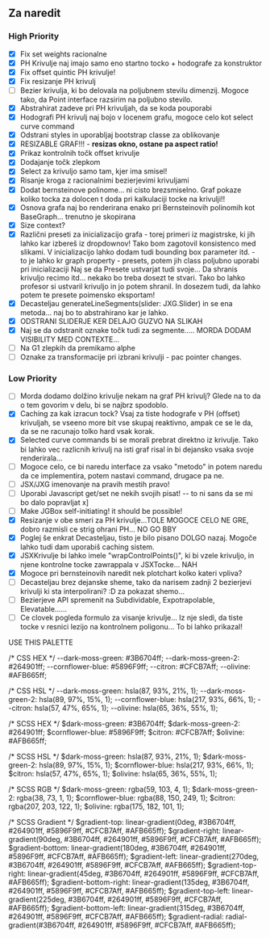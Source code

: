 ## Za naredit

### High Priority

- [x] Fix set weights racionalne
- [x] PH Krivulje naj imajo samo eno startno tocko + hodografe za konstruktor
- [x] Fix offset quintic PH krivulje!
- [x] Fix resizanje PH krivulj
- [ ] Bezier krivulja, ki bo delovala na poljubnem stevilu dimenzij. Mogoce tako, da Point interface razsirim na
  poljubno stevilo.
- [x] Abstrahirat zadeve pri PH krivuljah, da se koda pouporabi
- [x] Hodografi PH krivulj naj bojo v locenem grafu, mogoce celo kot select curve command
- [x] Odstrani styles in uporabljaj bootstrap classe za oblikovanje
- [x] RESIZABLE GRAF!!! - **resizas okno, ostane pa aspect ratio!**
- [x] Prikaz kontrolnih točk offset krivulje
- [x] Dodajanje točk zlepkom
- [x] Select za krivuljo samo tam, kjer ima smisel!
- [x] Risanje kroga z racionalnimi bezierjevimi krivuljami
- [x] Dodat bernsteinove polinome... ni cisto brezsmiselno. Graf pokaze koliko tocka za dolocen t doda pri kalkulaciji
  tocke na krivulji!!
- [x] Osnova grafa naj bo renderirana enako pri Bernsteinovih polinomih kot BaseGraph... trenutno je skopirana
- [x] Size context?
- [x] Različni preseti za inicializacijo grafa - torej primeri iz magistrske, ki jih lahko kar izbereš iz dropdownov!
  Tako bom zagotovil konsistenco med slikami. V inicializacijo lahko dodam tudi bounding box parameter itd. - to je
  lahko kr graph property - presets, potem jih class poljubno uporabi pri inicializaciji
  Naj se da Presete ustvarjat tudi svoje... Da shranis krivuljo recimo itd... nekako bo treba dosezt te stvari.
  Tako bo lahko profesor si ustvaril krivuljo in jo potem shranil. In dosezem tudi, da lahko potem te presete poimensko
  eksportam!
- [x] Decasteljau generateLineSegments(slider: JXG.Slider) in se ena metoda... naj bo to abstrahirano kar je lahko.
- [x] ODSTRANI SLIDERJE KER DELAJO GUZVO NA SLIKAH
- [x] Naj se da odstranit oznake točk tudi za segmente..... MORDA DODAM VISIBILITY MED CONTEXTE...
- [ ] Na G1 zlepkih da premikamo alphe
- [ ] Oznake za transformacije pri izbrani krivulji - pac pointer changes.

### Low Priority

- [ ] Morda dodamo dolžino krivulje nekam na graf PH krivulj? Glede na to da o tem govorim v delu, bi se najbrz
  spodoblo.
- [x] Caching za kak izracun tock? Vsaj za tiste hodografe v PH (offset) krivuljah, se vseeno more bit vse skupaj
  reaktivno, ampak ce se le da, da se ne racunajo tolko hard vsak korak.
- [x] Selected curve commands bi se morali prebrat direktno iz krivulje. Tako bi lahko vec razlicnih krivulj na isti
  graf risal in bi dejansko vsaka svoje renderirala...
- [ ] Mogoce celo, ce bi naredu interface za vsako "metodo" in potem naredu da ce implementira, potem nastavi command,
  drugace pa ne.
- [ ] JSX/JXG imenovanje na pravih mestih pravo!
- [ ] Uporabi Javascript get/set ne nekih svojih pisat! -- to ni sans da se mi bo dalo popravljat x]
- [ ] Make JGBox self-initiating! it should be possible!
- [x] Resizanje v obe smeri za PH krivulje...TOLE MOGOCE CELO NE GRE, dobro razmisli ce strig ohrani PH... NO GO BBY
- [x] Poglej še enkrat Decasteljau, tisto je bilo pisano DOLGO nazaj. Mogoče lahko tudi dam uporabiš caching sistem.
- [x] JSXKrivulje bi lahko imele "wrapControlPoints()", ki bi vzele krivuljo, in njene kontrolne tocke zawrappala v
  JSXTocke... NAH
- [x] Mogoce pri bernsteinovih naredit nek plotchart kolko kateri vpliva?
- [ ] Decasteljau brez dejanske sheme, tako da narisem zadnji 2 bezierjevi krivulji ki sta interpolirani? :D za pokazat
  shemo...
- [ ] Bezierjeve API spremenit na Subdividable, Expotrapolable, Elevatable......
- [ ] Ce clovek pogleda formulo za visanje krivulje... Iz nje sledi, da tiste tocke v resnici lezijo na kontrolnem
  poligonu... To bi lahko prikazal!

USE THIS PALETTE

/* CSS HEX */
--dark-moss-green: #3B6704ff;
--dark-moss-green-2: #264901ff;
--cornflower-blue: #5896F9ff;
--citron: #CFCB7Aff;
--olivine: #AFB665ff;

/* CSS HSL */
--dark-moss-green: hsla(87, 93%, 21%, 1);
--dark-moss-green-2: hsla(89, 97%, 15%, 1);
--cornflower-blue: hsla(217, 93%, 66%, 1);
--citron: hsla(57, 47%, 65%, 1);
--olivine: hsla(65, 36%, 55%, 1);

/* SCSS HEX */
$dark-moss-green: #3B6704ff;
$dark-moss-green-2: #264901ff;
$cornflower-blue: #5896F9ff;
$citron: #CFCB7Aff;
$olivine: #AFB665ff;

/* SCSS HSL */
$dark-moss-green: hsla(87, 93%, 21%, 1);
$dark-moss-green-2: hsla(89, 97%, 15%, 1);
$cornflower-blue: hsla(217, 93%, 66%, 1);
$citron: hsla(57, 47%, 65%, 1);
$olivine: hsla(65, 36%, 55%, 1);

/* SCSS RGB */
$dark-moss-green: rgba(59, 103, 4, 1);
$dark-moss-green-2: rgba(38, 73, 1, 1);
$cornflower-blue: rgba(88, 150, 249, 1);
$citron: rgba(207, 203, 122, 1);
$olivine: rgba(175, 182, 101, 1);

/* SCSS Gradient */
$gradient-top: linear-gradient(0deg, #3B6704ff, #264901ff, #5896F9ff, #CFCB7Aff, #AFB665ff);
$gradient-right: linear-gradient(90deg, #3B6704ff, #264901ff, #5896F9ff, #CFCB7Aff, #AFB665ff);
$gradient-bottom: linear-gradient(180deg, #3B6704ff, #264901ff, #5896F9ff, #CFCB7Aff, #AFB665ff);
$gradient-left: linear-gradient(270deg, #3B6704ff, #264901ff, #5896F9ff, #CFCB7Aff, #AFB665ff);
$gradient-top-right: linear-gradient(45deg, #3B6704ff, #264901ff, #5896F9ff, #CFCB7Aff, #AFB665ff);
$gradient-bottom-right: linear-gradient(135deg, #3B6704ff, #264901ff, #5896F9ff, #CFCB7Aff, #AFB665ff);
$gradient-top-left: linear-gradient(225deg, #3B6704ff, #264901ff, #5896F9ff, #CFCB7Aff, #AFB665ff);
$gradient-bottom-left: linear-gradient(315deg, #3B6704ff, #264901ff, #5896F9ff, #CFCB7Aff, #AFB665ff);
$gradient-radial: radial-gradient(#3B6704ff, #264901ff, #5896F9ff, #CFCB7Aff, #AFB665ff);